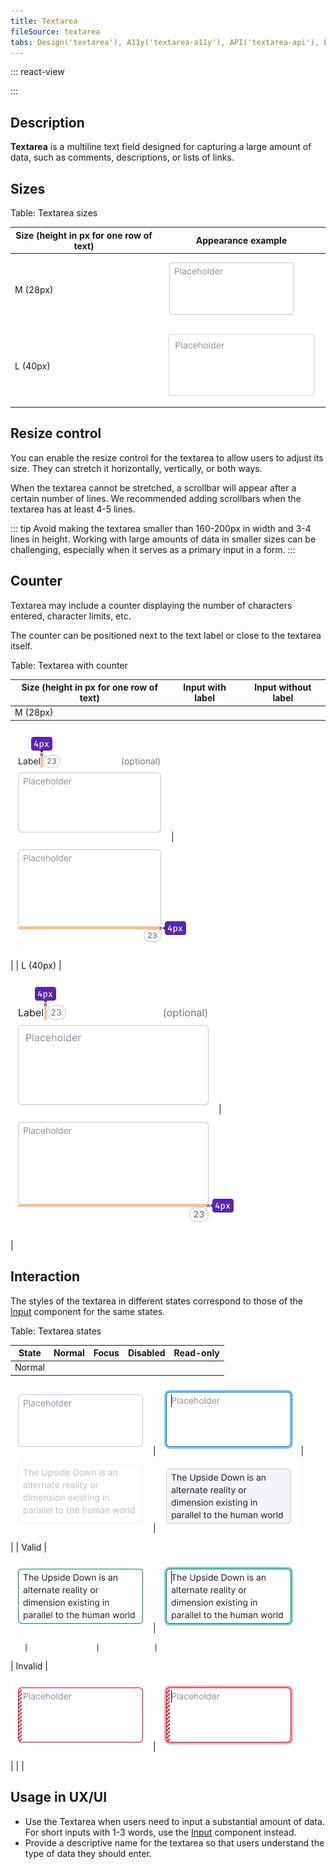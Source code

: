 ```yaml
---
title: Textarea
fileSource: textarea
tabs: Design('textarea'), A11y('textarea-a11y'), API('textarea-api'), Example('textarea-code'), Changelog('textarea-changelog')
---
```


::: react-view

<script lang="tsx">
import React from 'react'; 

import TextareaReact from 'intergalactic/textarea'; 
import PlaygroundGeneration from '@components/PlaygroundGeneration'; 

const SIZES = ['m', 'l']; 
const STATES = ['normal', 'invalid', 'valid']; 
const RESIZE = ['none', 'vertical', 'horizontal', 'both']; 

const App = PlaygroundGeneration((createGroupWidgets) => {
  const { bool, radio, select } = createGroupWidgets('Textarea'); 

  const size = select({

    key: 'size',
    defaultValue: 'm',
    label: 'Size',
    options: SIZES.map((value) => ({
      name: value,
      value,
    })),

  }); 

  const state = select({

    key: 'state',
    defaultValue: 'normal',
    label: 'State',
    options: STATES.map((value) => ({
      name: value,
      value,
    })),

  }); 

  const min = select({

    key: 'min',
    defaultValue: 2,
    label: 'Min rows',
    options: [...Array(10)].map((_, i) => ({
      name: i + 1,
      value: i + 1,
    })),

  }); 

  const max = select({

    key: 'max',
    defaultValue: 10,
    label: 'Max rows',
    options: [...Array(10)].map((_, i) => ({
      name: i + 1,
      value: i + 1,
    })),

  }); 

  const resize = select({

    key: 'resize',
    defaultValue: 'none',
    label: 'Resize',
    options: RESIZE.map((value) => ({
      name: value,
      value,
    })),

  }); 

  const disabled = bool({

    key: 'disabled',
    defaultValue: false,
    label: 'Disabled',

  }); 

  const readOnly = bool({

    key: 'readOnly',
    defaultValue: false,
    label: 'Read-only',

  }); 

  return (

    <TextareaReact
      size={size}
      resize={resize}
      state={state}
      disabled={disabled}
      readOnly={readOnly}
      minRows={min}
      maxRows={max}
      placeholder='Placeholder'
    />

  ); 
}); 
</script>

:::

## Description

**Textarea** is a multiline text field designed for capturing a large amount of data, such as comments, descriptions, or lists of links.

## Sizes

Table: Textarea sizes

Size (height in px for one row of text) | Appearance example                 |
| ------------------------------------- | ---------------------------------- |
| M (28px)                              | ![](static/m.png) |
| L (40px)                              | ![](static/l.png) |

## Resize control

You can enable the resize control for the textarea to allow users to adjust its size. They can stretch it horizontally, vertically, or both ways.

When the textarea cannot be stretched, a scrollbar will appear after a certain number of lines. We recommended adding scrollbars when the textarea has at least 4-5 lines.

::: tip
Avoid making the textarea smaller than 160-200px in width and 3-4 lines in height. Working with large amounts of data in smaller sizes can be challenging, especially when it serves as a primary input in a form.
:::

## Counter

Textarea may include a counter displaying the number of characters entered, character limits, etc.

The counter can be positioned next to the text label or close to the textarea itself.

Table: Textarea with counter

| Size (height in px for one row of text) | Input with label       | Input without label    |
| ------------------- | ------------------------------------------ | ---------------------- |
| M (28px)            | 

![](static/counter-M.png) | ![](static/counter-inner-M.png)

 |
| L (40px)            | 

![](static/counter-L.png) | ![](static/counter-inner-L.png)

 |

## Interaction

The styles of the textarea in different states correspond to those of the [Input](/components/input/input) component for the same states.

Table: Textarea states

| State   | Normal          | Focus      | Disabled           | Read-only      |
| ------- | --------------- | ---------- | ------------------ | -------------- |
| Normal  | 

![](static/m.png)         | ![](static/m-focus.png)   | ![](static/m-disabled.png) | ![](static/m-readonly.png)

 |
| Valid   | 

![](static/m-valid.png)     | ![](static/m-valid-focus.png)

       |               |            |
| Invalid | 

![](static/m-invalid.png) | ![](static/m-invalid-focus.png)

 |              |         |

## Usage in UX/UI

* Use the Textarea when users need to input a substantial amount of data. For short inputs with 1-3 words, use the [Input](/components/input/input) component instead.
* Provide a descriptive name for the textarea so that users understand the type of data they should enter.

